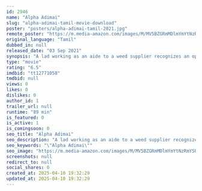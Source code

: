```yaml
---
id: 2946
name: "Alpha Adimai"
slug: "alpha-adimai-tamil-movie-download"
poster: "posters/alpha-adimai-tamil-2021.jpg"
remote_poster: "https://m.media-amazon.com/images/M/MV5BZGRmMDlmYmYtNzRmYS00MjBkLThlYzAtMmNmZjY5MGZlOTRlXkEyXkFqcGdeQXVyMTIyMTE0NTk3._V1_SX300.jpg"
original_language: "Tamil"
dubbed_in: null
released_date: "03 Sep 2021"
synopsis: "A lad working as an aide to a weed supplier recognizes an opportunity to start his dark journey in the midst of a narcotic raid, a confused boss and two hormonal youngsters in search of weed."
type: "movie"
rating: "6.5"
imdbid: "tt12771058"
tmdbid: null
views: 0
likes: 0
dislikes: 0
author_id: 1
trailer_url: null
runtime: "89 min"
is_featured: 0
is_active: 1
is_comingsoon: 0
seo_title: "Alpha Adimai"
seo_description: "A lad working as an aide to a weed supplier recognizes an opportunity to start his dark journey in the midst of a narcotic raid, a confused boss and two hormonal youngsters in search of weed."
seo_keywords: "\"Alpha Adimai\""
seo_image: "https://m.media-amazon.com/images/M/MV5BZGRmMDlmYmYtNzRmYS00MjBkLThlYzAtMmNmZjY5MGZlOTRlXkEyXkFqcGdeQXVyMTIyMTE0NTk3._V1_SX300.jpg"
screenshots: null
redirect_to: null
social_shares: 0
created_at: 2025-04-10 19:32:29
updated_at: 2025-04-10 19:32:29
---
```


